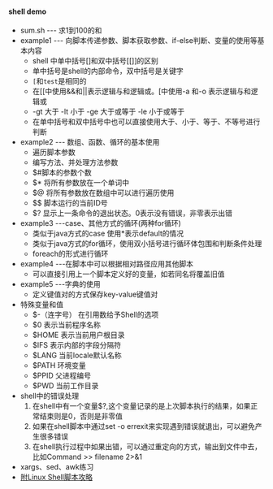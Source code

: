 #### shell demo
* sum.sh --- 求1到100的和
* example1 --- 向脚本传递参数、脚本获取参数、if-else判断、变量的使用等基本内容
	* shell 中单中括号[]和双中括号[[]]的区别
	* 单中括号是shell的内部命令，双中括号是关键字
	* `[`和`test`是相同的
	* 在[[中使用&&和||表示逻辑与和逻辑或。[中使用-a 和-o 表示逻辑与和逻辑或
	* -gt 大于 -lt 小于 -ge 大于或等于 -le 小于或等于
	* 在单中括号和双中括号中也可以直接使用大于、小于、等于、不等号进行判断
* example2 --- 数组、函数、循环的基本使用
	* 遍历脚本参数
	* 编写方法、并处理方法参数
	* $#脚本的参数个数
	* $* 将所有参数放在一个单词中
	* $@ 将所有参数放在数组中可以进行遍历使用
	* $$ 脚本运行的当前ID号
	* $? 显示上一条命令的退出状态。0表示没有错误，非零表示出错
* example3 ---case、其他方式的循环(两种for循环)
	* 类似于java方式的case 使用*表示default的情况
	* 类似于java方式的for循环，使用双小括号进行循环体包围和判断条件处理
	* foreach的形式进行循环
* example4 ---在脚本中可以根据相对路径应用其他脚本
	* 可以直接引用上一个脚本定义好的变量，如若同名将覆盖旧值
* example5 ---字典的使用
	* 定义键值对的方式保存key-value键值对
* 特殊变量和值
	* $-（连字号）    在引用数给予Shell的选项  
	* $0    表示当前程序名称  
	* $HOME    表示当前用户根目录  
	* $IFS    表示内部的字段分隔符  
	* $LANG    当前locale默认名称  
	* $PATH    环境变量  
	* $PPID    父进程编号  
	* $PWD    当前工作目录
* shell中的错误处理
	1. 在shell中有一个变量$?,这个变量记录的是上次脚本执行的结果，如果正常结束则是0，否则是非零值
	2. 如果在shell脚本中通过set -o errexit来实现遇到错误就退出，可以避免产生很多错误
	3. 在shell执行过程中如果出错，可以通过重定向的方式，输出到文件中去，比如Command >> filename 2>&1
* xargs、sed、awk练习 
* [附Linux Shell脚本攻略](http://man.linuxde.net/shell-script)
